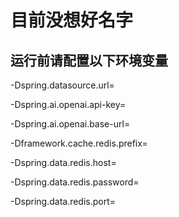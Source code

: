 # 目前没想好名字
## 运行前请配置以下环境变量
-Dspring.datasource.url=

-Dspring.ai.openai.api-key=

-Dspring.ai.openai.base-url=

-Dframework.cache.redis.prefix=

-Dspring.data.redis.host=

-Dspring.data.redis.password=

-Dspring.data.redis.port=